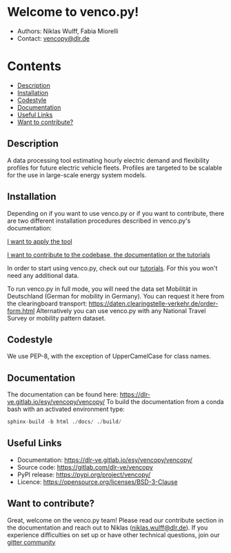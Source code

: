 # Welcome to venco.py!

- Authors: Niklas Wulff, Fabia Miorelli
- Contact: vencopy@dlr.de

# Contents

- [Description](#description)
- [Installation](#installation)
- [Codestyle](#codestyle)
- [Documentation](#documentation)
- [Useful Links](#useful-links)
- [Want to contribute?](#want-to-contribute)

## Description

A data processing tool estimating hourly electric demand and flexibility profiles for future 
electric vehicle fleets. Profiles are targeted to be scalable for the use in large-scale
energy system models. 

## Installation

Depending on if you want to use venco.py or if you want to contribute, there are
two different installation procedures described in venco.py's documentation:

[I want to apply the tool](https://dlr-ve.gitlab.io/esy/vencopy/vencopy/gettingstarted/installation.html#installation-for-users)

[I want to contribute to the codebase, the documentation or the tutorials](https://dlr-ve.gitlab.io/esy/vencopy/vencopy/gettingstarted/installation.html#installation-for-developers)

In order to start using venco.py, check out our [tutorials](https://dlr-ve.gitlab.io/esy/vencopy/vencopy/gettingstarted/start.html). For this you won't need any additional data.

To run venco.py in full mode, you will need the data set Mobilität in Deutschland (German for mobility in Germany). You
can request it here from the clearingboard transport: https://daten.clearingstelle-verkehr.de/order-form.html 
Alternatively you can use venco.py with any National Travel Survey or mobility pattern dataset.


## Codestyle

We use PEP-8, with the exception of UpperCamelCase for class names.

## Documentation

The documentation can be found here: https://dlr-ve.gitlab.io/esy/vencopy/vencopy/
To build the documentation from a conda bash with an activated environment type:

```python
sphinx-build -b html ./docs/ ./build/
```

## Useful Links

- Documentation: https://dlr-ve.gitlab.io/esy/vencopy/vencopy/
- Source code: https://gitlab.com/dlr-ve/vencopy
- PyPI release: https://pypi.org/project/vencopy/
- Licence: https://opensource.org/licenses/BSD-3-Clause

## Want to contribute?

Great, welcome on the venco.py team! Please read our contribute section in the documentation and reach out to Niklas
(niklas.wulff@dlr.de). If you experience difficulties on set up or have other technical questions, join our
[gitter community](https://gitter.im/vencopy/community)

